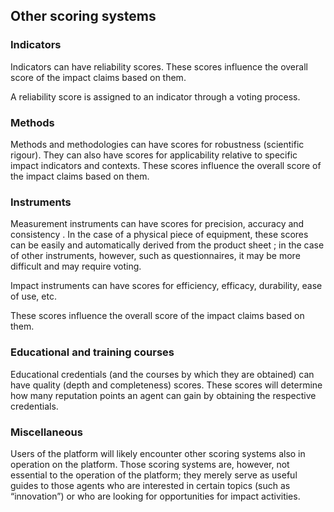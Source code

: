 
## Other scoring systems

### Indicators

Indicators can have reliability scores. These scores influence the overall score of the impact claims based on them.

A reliability  score is assigned to an indicator through a voting process.

### Methods

Methods and methodologies can have scores for robustness (scientific rigour). They can also have scores for applicability relative to specific impact indicators and contexts. These scores influence the overall score of the impact claims based on them.

### Instruments

Measurement instruments can have scores for precision, accuracy and consistency . In the case of a physical piece of equipment, these scores can be easily and automatically derived from the product sheet ; in the case of other instruments, however, such as questionnaires, it may be more difficult and may require voting. 

Impact instruments can have scores for efficiency, efficacy, durability, ease of use, etc.

These scores influence the overall score of the impact claims based on them.

### Educational and training courses

Educational credentials (and the courses by which they are obtained) can have quality (depth and completeness) scores. These scores will determine how many reputation points an agent can gain by obtaining the respective credentials.

### Miscellaneous

Users of the platform will likely encounter other scoring systems also in operation on the platform. Those scoring systems are, however, not essential to the operation of the platform; they merely serve as useful guides to those agents who are interested in certain topics (such as “innovation”) or who are looking for opportunities for impact activities.
